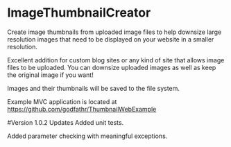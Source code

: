 # ImageThumbnailCreator
Create image thumbnails from uploaded image files to help downsize large resolution images that need to be displayed on your website in a smaller resolution.

Excellent addition for custom blog sites or any kind of site that allows image files to be uploaded. You can downsize uploaded images as well as keep the original image if you want!

Images and their thumbnails will be saved to the file system.

Example MVC application is located at https://github.com/godfathr/ThumbnailWebExample

#Version 1.0.2 Updates
Added unit tests.

Added parameter checking with meaningful exceptions.